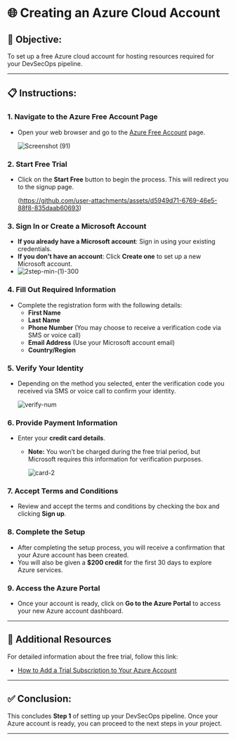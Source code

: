 # 🌐 Creating an Azure Cloud Account   

## 🎯 Objective:  
To set up a free Azure cloud account for hosting resources required for your DevSecOps pipeline.

---

## 📋 Instructions: 

### 1. Navigate to the Azure Free Account Page
- Open your web browser and go to the [Azure Free Account](https://azure.microsoft.com/en-us/free) page.

  ![Screenshot (91)](https://github.com/user-attachments/assets/aabfa8ed-69b9-4b9c-ae63-c27df48e24af)


### 2. Start Free Trial
- Click on the **Start Free** button to begin the process. This will redirect you to the signup page.

  (https://github.com/user-attachments/assets/d5949d71-6769-46e5-88f8-835daab60693)

 

### 3. Sign In or Create a Microsoft Account
- **If you already have a Microsoft account**: Sign in using your existing credentials.
- **If you don't have an account**: Click **Create one** to set up a new Microsoft account.
- 
  ![2step-min-(1)-300](https://github.com/user-attachments/assets/bb1628bb-d591-4cee-823c-a11b2a707c10)


### 4. Fill Out Required Information
- Complete the registration form with the following details:
  - **First Name**
  - **Last Name**
  - **Phone Number** (You may choose to receive a verification code via SMS or voice call)
  - **Email Address** (Use your Microsoft account email)
  - **Country/Region**

### 5. Verify Your Identity
- Depending on the method you selected, enter the verification code you received via SMS or voice call to confirm your identity.

  ![verify-num](https://github.com/user-attachments/assets/8876b9f1-f38d-4b8c-ba27-db97f2578af8)

### 6. Provide Payment Information
- Enter your **credit card details**. 
  - **Note:** You won’t be charged during the free trial period, but Microsoft requires this information for verification purposes.

    ![card-2](https://github.com/user-attachments/assets/54d06db4-c7a0-466d-ba16-902b9440b557)


### 7. Accept Terms and Conditions
- Review and accept the terms and conditions by checking the box and clicking **Sign up**.

### 8. Complete the Setup
- After completing the setup process, you will receive a confirmation that your Azure account has been created. 
- You will also be given a **$200 credit** for the first 30 days to explore Azure services.

### 9. Access the Azure Portal
- Once your account is ready, click on **Go to the Azure Portal** to access your new Azure account dashboard.

---

## 🔗 Additional Resources
For detailed information about the free trial, follow this link:
- [How to Add a Trial Subscription to Your Azure Account](https://techcommunity.microsoft.com/t5/startups-at-microsoft/how-to-add-a-trial-subscription-to-your-azure-account-step-by/ba-p/3792372)

---

## ✅ Conclusion:
This concludes **Step 1** of setting up your DevSecOps pipeline. Once your Azure account is ready, you can proceed to the next steps in your project.

---

